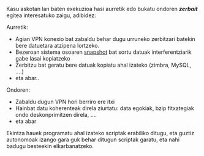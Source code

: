 Kasu askotan lan baten exekuzioa hasi aurretik edo bukatu ondoren ***zerbait*** egitea interesatuko zaigu, adibidez:

Aurretik:
- Agian VPN konexio bat zabaldu behar dugu urruneko zerbitzari batekin bere datuetara atzipena lortzeko.
- Bezeroan sistema osoaren  [snapshot](http://es.wikipedia.org/wiki/Copia_instantánea_de_volumen) bat sortu datuak interferentziarik gabe lasai kopiatzeko
- Zerbitzu bat geratu bere datuak kopiatu ahal izateko (zimbra, MySQL, ....)
- eta abar..

Ondoren:

- Zabaldu dugun VPN hori berriro ere itxi
- Hainbat datu koherenteak direla ziurtatu: data egokiak, bzip fitxategiak ondo deskonprimitzen direla, ....
- eta abar

Ekintza hauek programatu ahal izateko scriptak erabiliko ditugu, eta guztiz autonomoak izango gara guk behar ditugun scriptak garatu, eta nahi badugu besteekin elkarbanatzeko.
